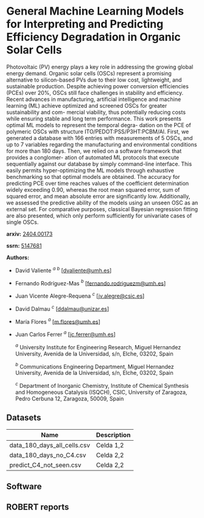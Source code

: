 # General Machine Learning Models for Interpreting and Predicting Efficiency Degradation in Organic Solar Cells

Photovoltaic (PV) energy plays a key role in addressing the growing global energy demand. Organic solar cells (OSCs) represent a promising alternative to silicon-based PVs due to their low cost, lightweight, and sustainable production. Despite achieving power conversion efficiencies (PCEs) over 20%, OSCs still face challenges in stability and efficiency. Recent advances in manufacturing, artificial intelligence and machine learning (ML) achieve optimized and screened OSCs for greater sustainability and com- mercial viability, thus potentially reducing costs while ensuring stable and long term performance. This work presents optimal ML models to represent the temporal degra- dation on the PCE of polymeric OSCs with structure ITO/PEDOT:PSS/P3HT:PCBM/Al. First, we generated a database with 166 entries with measurements of 5 OSCs, and up to 7 variables regarding the manufacturing and environmental conditions for more than 180 days. Then, we relied on a software framework that provides a conglomer- ation of automated ML protocols that execute sequentially against our database by simply command-line interface. This easily permits hyper-optimizing the ML models through exhaustive benchmarking so that optimal models are obtained. The accuracy for predicting PCE over time reaches values of the coefficient determination widely exceeding 0.90, whereas the root mean squared error, sum of squared error, and mean absolute error are significantly low. Additionally, we assessed the predictive ability of the models using an unseen OSC as an external set. For comparative purposes, classical Bayesian regression fitting are also presented, which only perform sufficiently for univariate cases of single OSCs.

**arxiv:** [2404.00173](https://arxiv.org/abs/2404.00173)

**ssrn:** [5147681](https://papers.ssrn.com/sol3/papers.cfm?abstract_id=5147681)

**Authors:**
* David Valiente $^a$ $^b$ [dvaliente@umh.es]
* Fernando Rodríguez-Mas $^b$ [fernando.rodriguezm@umh.es]
* Juan Vicente Alegre-Requena $^c$ [jv.alegre@csic.es]
* David Dalmau $^c$ [ddalmau@unizar.es]
* María Flores $^a$  [m.flores@umh.es]
* Juan Carlos Ferrer $^a$ [jc.ferrer@umh.es]


  $^a$ University Institute for Engineering Research, Miguel Hernandez University, Avenida de la Universidad, s/n, Elche, 03202, Spain

  $^b$ Communications Engineering Department, Miguel Hernandez University, Avenida de la Universidad, s/n, Elche, 03202, Spain

  $^c$ Department of Inorganic Chemistry, Institute of Chemical Synthesis and Homogeneous Catalysis (ISQCH), CSIC, University of Zaragoza, Pedro Cerbuna 12, Zaragoza, 50009, Spain

## Datasets 

| Name         | Description |
|--------------|-------------|
| data_180_days_all_cells.csv    | Celda 1,2   |
| data_180_days_no_C4.csv    | Celda 2,2   |
| predict_C4_not_seen.csv    | Celda 2,2   |


## Software

## ROBERT reports
